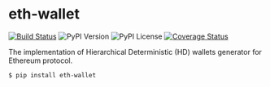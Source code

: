 # eth-wallet

[![Build Status](https://travis-ci.org/meherett/eth-wallet.svg?branch=master)](https://travis-ci.org/meherett/eth-wallet)
![PyPI Version](https://img.shields.io/pypi/v/eth-wallet.svg?color=blue)
![PyPI License](https://img.shields.io/pypi/l/eth-wallet.svg?color=black)
[![Coverage Status](https://coveralls.io/repos/github/meherett/eth-wallet/badge.svg?branch=master)](https://coveralls.io/github/meherett/eth-wallet?branch=master)

The implementation of Hierarchical Deterministic (HD) wallets generator for Ethereum protocol.

```
$ pip install eth-wallet
```